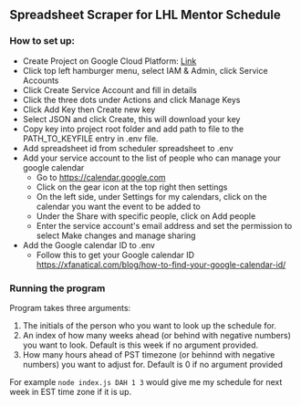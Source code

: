 ## Spreadsheet Scraper for LHL Mentor Schedule

### How to set up:
- Create Project on Google Cloud Platform: [Link](https://console.cloud.google.com/projectcreate)
- Click top left hamburger menu, select IAM & Admin, click Service Accounts
- Click Create Service Account and fill in details
- Click the three dots under Actions and click Manage Keys
- Click Add Key then Create new key
- Select JSON and click Create, this will download your key
- Copy key into project root folder and add path to file to the PATH_TO_KEYFILE entry in .env file.
- Add spreadsheet id from scheduler spreadsheet to .env 
- Add your service account to the list of people who can manage your google calendar
  - Go to https://calendar.google.com
  - Click on the gear icon at the top right then settings
  - On the left side, under Settings for my calendars, click on the calendar you want the event to be added to
  - Under the Share with specific people, click on Add people
  - Enter the service account's email address and set the permission to select Make changes and manage sharing
- Add the Google calendar ID to .env
  - Follow this to get your Google calendar ID https://xfanatical.com/blog/how-to-find-your-google-calendar-id/

### Running the program
Program takes three arguments: 
1) The initials of the person who you want to look up the schedule for. 
2) An index of how many weeks ahead (or behind with negative numbers) you want to look.  Default is this week if no argument provided.  
3) How many hours ahead of PST timezone (or behinnd with negative numbers) you want to adjust for.  Default is 0 if no argument provided

For example ```node index.js DAH 1 3``` would give me my schedule for next week in EST time zone if it is up.
